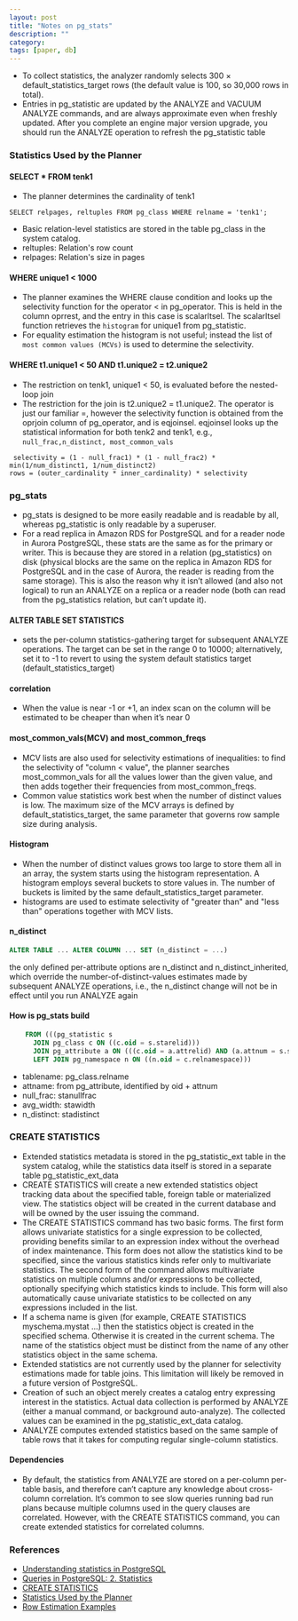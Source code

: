 ```yaml
---
layout: post
title: "Notes on pg_stats"
description: ""
category: 
tags: [paper, db]
--- 
```


* To collect statistics, the analyzer randomly selects 300 × default_statistics_target rows (the default value is 100, so 30,000 rows in total). 
* Entries in pg_statistic are updated by the ANALYZE and VACUUM ANALYZE commands, and are always approximate even when freshly updated. After you complete an engine major version upgrade, you should run the ANALYZE operation to refresh the pg_statistic table

### Statistics Used by the Planner

#### SELECT * FROM tenk1

* The planner determines the cardinality of tenk1

```
SELECT relpages, reltuples FROM pg_class WHERE relname = 'tenk1';
```

* Basic relation-level statistics are stored in the table pg_class in the system catalog.
* reltuples: Relation's row count
* relpages: Relation's size in pages

#### WHERE unique1 < 1000

* The planner examines the WHERE clause condition and looks up the selectivity function for the operator < in pg_operator. This is held in the column oprrest, and the entry in this case is scalarltsel. The scalarltsel function retrieves the `histogram` for unique1 from pg_statistic. 
* For equality estimation the histogram is not useful; instead the list of `most common values (MCVs)` is used to determine the selectivity. 


#### WHERE t1.unique1 < 50 AND t1.unique2 = t2.unique2

* The restriction on tenk1, unique1 < 50, is evaluated before the nested-loop join
* The restriction for the join is t2.unique2 = t1.unique2. The operator is just our familiar =, however the selectivity function is obtained from the oprjoin column of pg_operator, and is eqjoinsel. eqjoinsel looks up the statistical information for both tenk2 and tenk1, e.g., `null_frac,n_distinct, most_common_vals`

```
 selectivity = (1 - null_frac1) * (1 - null_frac2) * min(1/num_distinct1, 1/num_distinct2)
rows = (outer_cardinality * inner_cardinality) * selectivity
```

### pg_stats

* pg_stats is designed to be more easily readable and is readable by all, whereas pg_statistic is only readable by a superuser.
* For a read replica in Amazon RDS for PostgreSQL and for a reader node in Aurora PostgreSQL, these stats are the same as for the primary or writer. This is because they are stored in a relation (pg_statistics) on disk (physical blocks are the same on the replica in Amazon RDS for PostgreSQL and in the case of Aurora, the reader is reading from the same storage). This is also the reason why it isn’t allowed (and also not logical) to run an ANALYZE on a replica or a reader node (both can read from the pg_statistics relation, but can’t update it).

#### ALTER TABLE SET STATISTICS

* sets the per-column statistics-gathering target for subsequent ANALYZE operations. The target can be set in the range 0 to 10000; alternatively, set it to -1 to revert to using the system default statistics target (default_statistics_target)

#### correlation

* When the value is near -1 or +1, an index scan on the column will be estimated to be cheaper than when it’s near 0

#### most_common_vals(MCV) and most_common_freqs

* MCV lists are also used for selectivity estimations of inequalities: to find the selectivity of "column < value", the planner searches most_common_vals for all the values lower than the given value, and then adds together their frequencies from most_common_freqs.
* Common value statistics work best when the number of distinct values is low. The maximum size of the MCV arrays is defined by default_statistics_target, the same parameter that governs row sample size during analysis.

#### Histogram

* When the number of distinct values grows too large to store them all in an array, the system starts using the histogram representation. A histogram employs several buckets to store values in. The number of buckets is limited by the same default_statistics_target parameter.
* histograms are used to estimate selectivity of "greater than" and "less than" operations together with MCV lists.

#### n_distinct

```sql
ALTER TABLE ... ALTER COLUMN ... SET (n_distinct = ...)
```

 the only defined per-attribute options are n_distinct and n_distinct_inherited, which override the number-of-distinct-values estimates made by subsequent ANALYZE operations, i.e., the n_distinct change will not be in effect until you run ANALYZE again 


#### How is pg_stats build

```sql
    FROM (((pg_statistic s                                                                                                                                     
      JOIN pg_class c ON ((c.oid = s.starelid)))                                                                                                               
      JOIN pg_attribute a ON (((c.oid = a.attrelid) AND (a.attnum = s.staattnum))))                                                                            
      LEFT JOIN pg_namespace n ON ((n.oid = c.relnamespace)))  
```

* tablename: pg_class.relname 
* attname: from pg_attribute, identified by oid + attnum
* null_frac: stanullfrac
* avg_width: stawidth
* n_distinct: stadistinct


### CREATE STATISTICS 

* Extended statistics metadata is stored in the pg_statistic_ext table in the system catalog, while the statistics data itself is stored in a separate table pg_statistic_ext_data 
* CREATE STATISTICS will create a new extended statistics object tracking data about the specified table, foreign table or materialized view. The statistics object will be created in the current database and will be owned by the user issuing the command.
* The CREATE STATISTICS command has two basic forms. The first form allows univariate statistics for a single expression to be collected, providing benefits similar to an expression index without the overhead of index maintenance. This form does not allow the statistics kind to be specified, since the various statistics kinds refer only to multivariate statistics. The second form of the command allows multivariate statistics on multiple columns and/or expressions to be collected, optionally specifying which statistics kinds to include. This form will also automatically cause univariate statistics to be collected on any expressions included in the list.
* If a schema name is given (for example, CREATE STATISTICS myschema.mystat ...) then the statistics object is created in the specified schema. Otherwise it is created in the current schema. The name of the statistics object must be distinct from the name of any other statistics object in the same schema.
* Extended statistics are not currently used by the planner for selectivity estimations made for table joins. This limitation will likely be removed in a future version of PostgreSQL.
* Creation of such an object merely creates a catalog entry expressing interest in the statistics. Actual data collection is performed by ANALYZE (either a manual command, or background auto-analyze). The collected values can be examined in the pg_statistic_ext_data catalog.
* ANALYZE computes extended statistics based on the same sample of table rows that it takes for computing regular single-column statistics.


#### Dependencies

* By default, the statistics from ANALYZE are stored on a per-column per-table basis, and therefore can’t capture any knowledge about cross-column correlation. It’s common to see slow queries running bad run plans because multiple columns used in the query clauses are correlated. However, with the CREATE STATISTICS command, you can create extended statistics for correlated columns.



### References

* [Understanding statistics in PostgreSQL](https://aws.amazon.com/blogs/database/understanding-statistics-in-postgresql/)
* [Queries in PostgreSQL: 2. Statistics](https://postgrespro.com/blog/pgsql/5969296)
* [CREATE STATISTICS](https://www.postgresql.org/docs/16/sql-createstatistics.html)
* [Statistics Used by the Planner](https://www.postgresql.org/docs/16/planner-stats.html)
* [Row Estimation Examples](https://www.postgresql.org/docs/16/row-estimation-examples.html)
